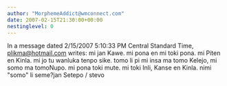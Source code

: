 ```yaml
---
author: "MorphemeAddict@wmconnect.com"
date: 2007-02-15T21:30:00+00:00
nestinglevel: 0
---
```

In a message dated 2/15/2007 5:10:33 PM Central Standard Time, [plikma@hotmail.com](mailto://plikma@hotmail.com) writes:
mi jan Kawe. mi pona en mi toki pona. mi Piten en Kinla. mi jo tu wanluka tenpo sike. tomo li pi mi insa ma tomo Kelejo, mi somo ma tomoNupo. mi pona toki mute. mi toki Inli, Kanse en Kinla. nimi "somo" li seme?jan Setepo / stevo